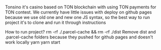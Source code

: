Tonsino it's casino based on TON blockchain with using TON payments for TON contest. We currently have little issues with deploy on github pages because we use old one and new one JS syntax, so the best way to run project it's to clone and run it through instructions

How to run project?
rm -rf ./.parcel-cache && rm -rf ./dist Remove dist and .parcel-cache folders because they pushed for github pages and doesn't work locally
yarn
yarn start
